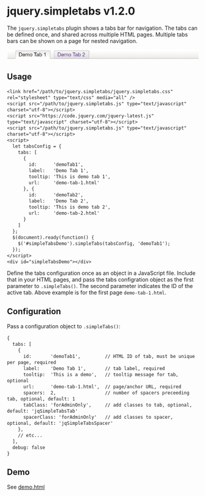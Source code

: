 # jquery.simpletabs v1.2.0

The `jquery.simpletabs` plugin shows a tabs bar for navigation. The tabs can be defined once, and shared across multiple HTML pages. Multiple tabs bars can be shown on a page for nested navigation.</p>

![Sample screenshot](screenshot.png)

## Usage

```
<link href="/path/to/jquery.simpletabs/jquery.simpletabs.css" rel="stylesheet" type="text/css" media="all" />
<script src="/path/to/jquery.simpletabs.js" type="text/javascript" charset="utf-8"></script>
<script src="https://code.jquery.com/jquery-latest.js" type="text/javascript" charset="utf-8"></script>
<script src="/path/to/jquery.simpletabs.js" type="text/javascript" charset="utf-8"></script>
<script>
  let tabsConfig = {
    tabs: [
      {
        id:      'demoTab1',
        label:   'Demo Tab 1',
        tooltip: 'This is demo tab 1',
        url:     'demo-tab-1.html'
      }, {
        id:      'demoTab2',
        label:   'Demo Tab 2',
        tooltip: 'This is demo tab 2',
        url:     'demo-tab-2.html'
      }
    ]
  };
  $(document).ready(function() {
    $('#simpleTabsDemo').simpleTabs(tabsConfig, 'demoTab1');
  });
</script>
<div id="simpleTabsDemo"></div>
```

Define the tabs configuration once as an object in a JavaScript file. Include that in your HTML pages, and pass the tabs configration object as the first parameter to `.simpleTabs()`. The second parameter indicates the ID of the active tab. Above example is for the first page `demo-tab-1.html`. 

## Configuration

Pass a configuration object to `.simpleTabs()`:

```
{
  tabs: [
    {
      id:       'demoTab1',         // HTML ID of tab, must be unique per page, required
      label:    'Demo Tab 1',       // tab label, required
      tooltip:  'This is a demo',   // tooltip message for tab, optional
      url:      'demo-tab-1.html',  // page/anchor URL, required
      spacers:  2,                  // number of spacers preceeding tab, optional, default: 1
      tabClass: 'forAdminOnly',     // add classes to tab, optional, default: 'jqSimpleTabsTab'
      spacerClass: 'forAdminOnly'   // add classes to spacer, optional, default: 'jqSimpleTabsSpacer'
    },
    // etc...
  ],
  debug: false
}
```

## Demo

See [demo.html](https://peterthoeny.github.io/jquery.simpletabs/demo.html)
